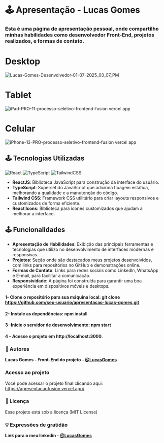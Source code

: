 

# 🕹️ Apresentação - Lucas Gomes

### Esta é uma página de apresentação pessoal, onde compartilho minhas **habilidades** como desenvolvedor Front-End, **projetos** realizados, e formas de contato.</br>
# Desktop
![Lucas-Gomes-Desenvolvedor-01-07-2025_03_07_PM](https://github.com/user-attachments/assets/3ce6f341-4578-4d71-9c8d-7a8c68184a6a)

# Tablet 
![iPad-PRO-11-processo-seletivo-frontend-fusion vercel app](https://github.com/user-attachments/assets/76f1b13a-9105-4350-b66d-84088dc55301)

# Celular
![iPhone-13-PRO-processo-seletivo-frontend-fusion vercel app](https://github.com/user-attachments/assets/80d537d8-2178-4523-a418-98cb6936de22)




## 🕹️ Tecnologias Utilizadas
![React](https://img.shields.io/badge/react-%2320232a.svg?style=for-the-badge&logo=react&logoColor=%2361DAFB) ![TypeScript](https://img.shields.io/badge/typescript-%23007ACC.svg?style=for-the-badge&logo=typescript&logoColor=white) ![TailwindCSS](https://img.shields.io/badge/tailwindcss-%2338B2AC.svg?style=for-the-badge&logo=tailwind-css&logoColor=white)

- **ReactJS**: Biblioteca JavaScript para construção da interface do usuário.</br>
- **TypeScript**: Superset do JavaScript que adiciona tipagem estática, melhorando a qualidade e a manutenção do código.</br>
- **Tailwind CSS**: Framework CSS utilitário para criar layouts responsivos e customizados de forma eficiente.</br>
- **React Icons**: Biblioteca para ícones customizados que ajudam a melhorar a interface.</br>

## 🕹️ Funcionalidades

- **Apresentação de Habilidades**: Exibição das principais ferramentas e tecnologias que utilizo no desenvolvimento de interfaces modernas e responsivas.</br>
- **Projetos**: Seção onde são destacados meus projetos desenvolvidos, com links para repositórios no GitHub e demonstrações online.</br>
- **Formas de Contato**: Links para redes sociais como LinkedIn, WhatsApp e E-mail, para facilitar a comunicação.</br>
- **Responsividade**: A página foi construída para garantir uma boa experiência em dispositivos móveis e desktops.</br>

#### 1- Clone o repositório para sua máquina local: git clone https://github.com/seu-usuario/apresentacao-lucas-gomes.git

#### 2- Instale as dependências: npm install

#### 3 -Inicie o servidor de desenvolvimento: npm start

#### 4 - Acesse o projeto em http://localhost:3000.


### 👷 Autores

**Lucas Gomes - Front-End do projeto - [@LucasGomes](https://github.com/lucasgomesdacruz)**

### Acesso ao projeto
Você pode acessar o projeto final clicando aqui: <a>https://apresentacaofusion.vercel.app/</a>

### 📄 Licença
Esse projeto está sob a licença (MIT License)

### 💡 Expressões de gratidão
**Link para o meu linkedin - [@LucasGomes](https://www.linkedin.com/in/lucaass1997)**





